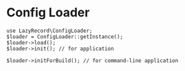 Config Loader
=============

    use LazyRecord\ConfigLoader;
    $loader = ConfigLoader::getInstance();
    $loader->load();
    $loader->init(); // for application

    $loader->initForBuild(); // for command-line application
